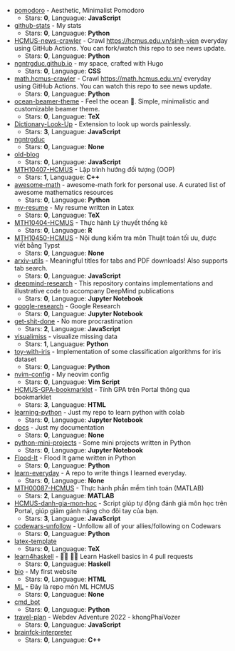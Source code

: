 - [pomodoro](https://github.com/ngntrgduc/pomodoro) - Aesthetic, Minimalist Pomodoro
    - Stars: **0**, Languague: **JavaScript**
- [github-stats](https://github.com/ngntrgduc/github-stats) - My stats
    - Stars: **0**, Languague: **Python**
- [HCMUS-news-crawler](https://github.com/ngntrgduc/HCMUS-news-crawler) - Crawl https://hcmus.edu.vn/sinh-vien everyday using GitHub Actions. You can fork/watch this repo to see news update.
    - Stars: **0**, Languague: **Python**
- [ngntrgduc.github.io](https://github.com/ngntrgduc/ngntrgduc.github.io) - my space, crafted with Hugo
    - Stars: **0**, Languague: **CSS**
- [math.hcmus-crawler](https://github.com/ngntrgduc/math.hcmus-crawler) - Crawl https://math.hcmus.edu.vn/ everyday using GitHub Actions. You can watch this repo to see news update.
    - Stars: **0**, Languague: **Python**
- [ocean-beamer-theme](https://github.com/ngntrgduc/ocean-beamer-theme) - Feel the ocean 🌊. Simple, minimalistic and customizable beamer theme.
    - Stars: **0**, Languague: **TeX**
- [Dictionary-Look-Up](https://github.com/ngntrgduc/Dictionary-Look-Up) - Extension to look up words painlessly.
    - Stars: **3**, Languague: **JavaScript**
- [ngntrgduc](https://github.com/ngntrgduc/ngntrgduc)
    - Stars: **0**, Languague: **None**
- [old-blog](https://github.com/ngntrgduc/old-blog)
    - Stars: **0**, Languague: **JavaScript**
- [MTH10407-HCMUS](https://github.com/ngntrgduc/MTH10407-HCMUS) - Lập trình hướng đối tượng (OOP)
    - Stars: **1**, Languague: **C++**
- [awesome-math](https://github.com/ngntrgduc/awesome-math) - awesome-math fork for personal use. A curated list of awesome mathematics resources
    - Stars: **0**, Languague: **Python**
- [my-resume](https://github.com/ngntrgduc/my-resume) - My resume written in Latex
    - Stars: **0**, Languague: **TeX**
- [MTH10404-HCMUS](https://github.com/ngntrgduc/MTH10404-HCMUS) - Thực hành Lý thuyết thống kê
    - Stars: **0**, Languague: **R**
- [MTH10450-HCMUS](https://github.com/ngntrgduc/MTH10450-HCMUS) - Nội dung kiểm tra môn Thuật toán tối ưu, được viết bằng Typst
    - Stars: **0**, Languague: **None**
- [arxiv-utils](https://github.com/ngntrgduc/arxiv-utils) - Meaningful titles for tabs and PDF downloads! Also supports tab search.
    - Stars: **0**, Languague: **JavaScript**
- [deepmind-research](https://github.com/ngntrgduc/deepmind-research) - This repository contains implementations and illustrative code to accompany DeepMind publications
    - Stars: **0**, Languague: **Jupyter Notebook**
- [google-research](https://github.com/ngntrgduc/google-research) - Google Research
    - Stars: **0**, Languague: **Jupyter Notebook**
- [get-shit-done](https://github.com/ngntrgduc/get-shit-done) - No more procrastination
    - Stars: **2**, Languague: **JavaScript**
- [visualimiss](https://github.com/ngntrgduc/visualimiss) - visualize missing data
    - Stars: **1**, Languague: **Python**
- [toy-with-iris](https://github.com/ngntrgduc/toy-with-iris) - Implementation of some classification algorithms for iris dataset
    - Stars: **0**, Languague: **Python**
- [nvim-config](https://github.com/ngntrgduc/nvim-config) - My neovim config
    - Stars: **0**, Languague: **Vim Script**
- [HCMUS-GPA-bookmarklet](https://github.com/ngntrgduc/HCMUS-GPA-bookmarklet) - Tính GPA trên Portal thông qua bookmarklet
    - Stars: **3**, Languague: **HTML**
- [learning-python](https://github.com/ngntrgduc/learning-python) - Just my repo to learn python with colab
    - Stars: **0**, Languague: **Jupyter Notebook**
- [docs](https://github.com/ngntrgduc/docs) - Just my documentation
    - Stars: **0**, Languague: **None**
- [python-mini-projects](https://github.com/ngntrgduc/python-mini-projects) - Some mini projects written in Python
    - Stars: **0**, Languague: **Jupyter Notebook**
- [Flood-It](https://github.com/ngntrgduc/Flood-It) - Flood It game written in Python
    - Stars: **0**, Languague: **Python**
- [learn-everyday](https://github.com/ngntrgduc/learn-everyday) - A repo to write things I learned everyday.
    - Stars: **0**, Languague: **None**
- [MTH00087-HCMUS](https://github.com/ngntrgduc/MTH00087-HCMUS) - Thực hành phần mềm tính toán (MATLAB)
    - Stars: **2**, Languague: **MATLAB**
- [HCMUS-danh-gia-mon-hoc](https://github.com/ngntrgduc/HCMUS-danh-gia-mon-hoc) - Script giúp tự động đánh giá môn học trên Portal, giúp giảm gánh nặng cho đôi tay của bạn.
    - Stars: **3**, Languague: **JavaScript**
- [codewars-unfollow](https://github.com/ngntrgduc/codewars-unfollow) - Unfollow all of your allies/following on Codewars
    - Stars: **0**, Languague: **Python**
- [latex-template](https://github.com/ngntrgduc/latex-template)
    - Stars: **0**, Languague: **TeX**
- [learn4haskell](https://github.com/ngntrgduc/learn4haskell) - 👩‍🏫 👨‍🏫 Learn Haskell basics in 4 pull requests
    - Stars: **0**, Languague: **Haskell**
- [bio](https://github.com/ngntrgduc/bio) - My first website
    - Stars: **0**, Languague: **HTML**
- [ML](https://github.com/ngntrgduc/ML) - Đây là repo môn ML HCMUS
    - Stars: **0**, Languague: **None**
- [cmd_bot](https://github.com/ngntrgduc/cmd_bot)
    - Stars: **0**, Languague: **Python**
- [travel-plan](https://github.com/ngntrgduc/travel-plan) - Webdev Adventure 2022 - khongPhaiVozer
    - Stars: **0**, Languague: **JavaScript**
- [brainfck-interpreter](https://github.com/ngntrgduc/brainfck-interpreter)
    - Stars: **0**, Languague: **C++**
